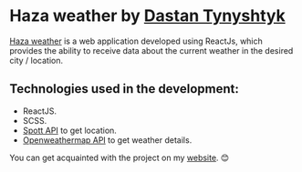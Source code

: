 # Haza weather by [Dastan Tynyshtyk](https://defida.me/)

[Haza weather](https://hazaweather.defida.me) is a web application developed using ReactJs, which provides the ability to receive data about the current weather in the desired city / location.

## Technologies used in the development:

- ReactJS.
- SCSS.
- [Spott API](https://rapidapi.com/Spott/api/spott/) to get location.
- [Openweathermap API](https://openweathermap.org/) to get weather details.

You can get acquainted with the project on my [website](https://defida.me/). 😊
